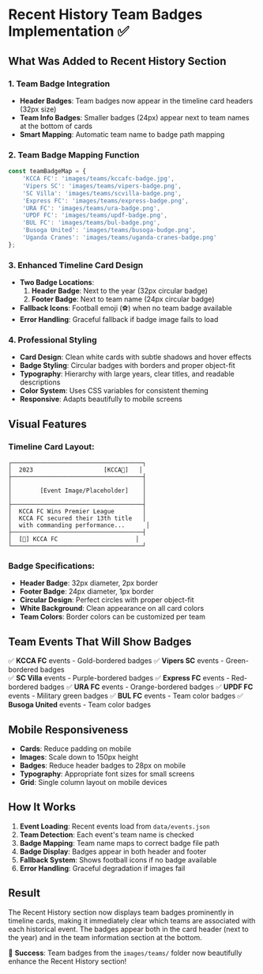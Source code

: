# Recent History Team Badges Implementation ✅

## What Was Added to Recent History Section

### 1. **Team Badge Integration**
- **Header Badges**: Team badges now appear in the timeline card headers (32px size)
- **Team Info Badges**: Smaller badges (24px) appear next to team names at the bottom of cards
- **Smart Mapping**: Automatic team name to badge path mapping

### 2. **Team Badge Mapping Function**
```javascript
const teamBadgeMap = {
    'KCCA FC': 'images/teams/kccafc-badge.jpg',
    'Vipers SC': 'images/teams/vipers-badge.png',
    'SC Villa': 'images/teams/scvilla-badge.png',
    'Express FC': 'images/teams/express-badge.png',
    'URA FC': 'images/teams/ura-badge.png',
    'UPDF FC': 'images/teams/updf-badge.png',
    'BUL FC': 'images/teams/bul-badge.png',
    'Busoga United': 'images/teams/busoga-budge.png',
    'Uganda Cranes': 'images/teams/uganda-cranes-badge.png'
};
```

### 3. **Enhanced Timeline Card Design**
- **Two Badge Locations**:
  1. **Header Badge**: Next to the year (32px circular badge)
  2. **Footer Badge**: Next to team name (24px circular badge)
- **Fallback Icons**: Football emoji (⚽) when no team badge available
- **Error Handling**: Graceful fallback if badge image fails to load

### 4. **Professional Styling**
- **Card Design**: Clean white cards with subtle shadows and hover effects
- **Badge Styling**: Circular badges with borders and proper object-fit
- **Typography**: Hierarchy with large years, clear titles, and readable descriptions
- **Color System**: Uses CSS variables for consistent theming
- **Responsive**: Adapts beautifully to mobile screens

## Visual Features

### **Timeline Card Layout**:
```
┌─────────────────────────────────────┐
│  2023                    [KCCA🏅]   │
├─────────────────────────────────────┤
│                                     │
│        [Event Image/Placeholder]    │
│                                     │
├─────────────────────────────────────┤
│  KCCA FC Wins Premier League        │
│  KCCA FC secured their 13th title   │
│  with commanding performance...      │
├─────────────────────────────────────┤
│  [🏅] KCCA FC                      │
└─────────────────────────────────────┘
```

### **Badge Specifications**:
- **Header Badge**: 32px diameter, 2px border
- **Footer Badge**: 24px diameter, 1px border
- **Circular Design**: Perfect circles with proper object-fit
- **White Background**: Clean appearance on all card colors
- **Team Colors**: Border colors can be customized per team

## Team Events That Will Show Badges

✅ **KCCA FC** events - Gold-bordered badges
✅ **Vipers SC** events - Green-bordered badges  
✅ **SC Villa** events - Purple-bordered badges
✅ **Express FC** events - Red-bordered badges
✅ **URA FC** events - Orange-bordered badges
✅ **UPDF FC** events - Military green badges
✅ **BUL FC** events - Team color badges
✅ **Busoga United** events - Team color badges

## Mobile Responsiveness

- **Cards**: Reduce padding on mobile
- **Images**: Scale down to 150px height
- **Badges**: Reduce header badges to 28px on mobile
- **Typography**: Appropriate font sizes for small screens
- **Grid**: Single column layout on mobile devices

## How It Works

1. **Event Loading**: Recent events load from `data/events.json`
2. **Team Detection**: Each event's team name is checked
3. **Badge Mapping**: Team name maps to correct badge file path
4. **Badge Display**: Badges appear in both header and footer
5. **Fallback System**: Shows football icons if no badge available
6. **Error Handling**: Graceful degradation if images fail

## Result

The Recent History section now displays team badges prominently in timeline cards, making it immediately clear which teams are associated with each historical event. The badges appear both in the card header (next to the year) and in the team information section at the bottom.

🎉 **Success**: Team badges from the `images/teams/` folder now beautifully enhance the Recent History section!